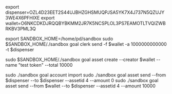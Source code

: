export dispenser=OZL4D23EET2S44UJBHZGHSMUQPJSA5YK7X4J737N5QZUJY3WE4X6PFHIXE
export wallet=O6NKCDKDJRQQBYBKMM2JR7K5NCSPLOL3PS7EAMOTLTVQIZWBRKBV3PML3Q

export SANDBOX_HOME=/home/pd/sandbox
sudo $SANDBOX_HOME/./sandbox goal clerk send -f $wallet -a 1000000000000 -t $dispenser

sudo $SANDBOX_HOME/./sandbox goal asset create --creator $wallet --name "test token" --total 10000

sudo ./sandbox goal account import
sudo ./sandbox goal asset send --from $dispenser --to $dispenser --assetid 4 --amount 0 
sudo ./sandbox goal asset send --from $wallet --to $dispenser --assetid 4 --amount 10000